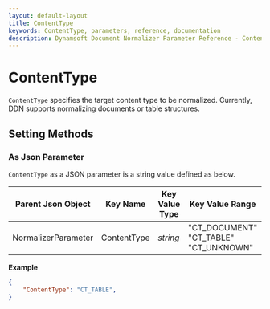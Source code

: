 ```yaml
---
layout: default-layout
title: ContentType
keywords: ContentType, parameters, reference, documentation
description: Dynamsoft Document Normalizer Parameter Reference - ContentType
---
```


# ContentType

`ContentType` specifies the target content type to be normalized. Currently, DDN supports normalizing documents or table structures.

## Setting Methods

### As Json Parameter

`ContentType` as a JSON parameter is a string value defined as below.

| Parent Json Object | Key Name | Key Value Type | Key Value Range | Key Default Value |
| ------------------ | -------- | -------------- | ----------- | ------------- |
| NormalizerParameter | ContentType | *string* | "CT_DOCUMENT"<br>"CT_TABLE"<br>"CT_UNKNOWN" | "CT_DOCUMENT" |

**Example**

```json
{
    "ContentType": "CT_TABLE",
}
```
